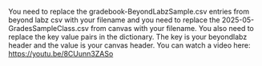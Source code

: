 You need to replace the gradebook-BeyondLabzSample.csv entries from beyond labz csv with your filename and
you need to replace the 2025-05-GradesSampleClass.csv from canvas with your filename. 
You also need to replace the key value pairs in the dictionary. The key is your beyondlabz header and the value is your canvas header. You can watch a video here:
https://youtu.be/8CUunn3ZASo

